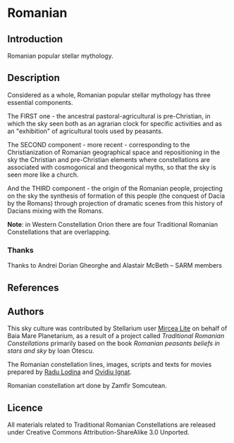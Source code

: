 # Romanian

## Introduction

Romanian popular stellar mythology.

## Description

Considered as a whole, Romanian popular stellar mythology has three essential components.

The FIRST one - the ancestral pastoral-agricultural is pre-Christian, in which the sky seen both as an agrarian clock for specific activities and as an "exhibition" of agricultural tools used by peasants.

The SECOND component - more recent - corresponding to the Christianization of Romanian geographical space and repositioning in the sky the Christian and pre-Christian elements where constellations are associated with cosmogonical and theogonical myths, so that the sky is seen more like a church. 

And the THIRD component - the origin of the Romanian people, projecting on the sky the synthesis of formation of this people (the conquest of Dacia by the Romans) through projection of dramatic scenes from this history of Dacians mixing with the Romans.

__Note__: in Western Constellation Orion there are four Traditional Romanian Constellations that are overlapping.

### Thanks

Thanks to Andrei Dorian Gheorghe and Alastair McBeth – SARM members

## References

[^1]: Website for [Traditional Romanian Constellation](http://www.crt-ro.com)
[^2]: On-line booklet in ro/en about [39 Traditional Romanian Constellations](http://www.slideshare.net/planetariubm/broura-constelaii-romanesti-tradiionale)
[^3]: 30 seconds movies made from scripts and with subtitle in English. [Video on YouTube](http://www.youtube.com/playlist?list=PLwaYDxThuSyGt1Pw55UxfI9802pq5fFro)
[^4]: _Romanian peasants beliefs in stars and sky_ – Translation of texts adapted from Ion Ottescu. [link](http://www.sarm.ro/newsite/index.php?id=1&zi=29&luna=12&an=2009&act=news)
[^5]: PLANETARIUL BAIA MARE – MARAMURES. [link](http://planetariubm.ro/)

## Authors

This sky culture was contributed by Stellarium user [Mircea Lite](mailto:MirceaLite@yahoo.com) on behalf of Baia Mare Planetarium, as a result of a project called _Traditional Romanian Constellations_ primarily based on the book _Romanian peasants beliefs in stars and sky_ by Ioan Otescu.

The Romanian constellation lines, images, scripts and texts for movies prepared by [Radu Lodina](mailto:rlodina@gmail.com) and [Ovidiu Ignat](mailto:OviIgnat@yahoo.com).

Romanian constellation art done by Zamfir Somcutean.


## Licence

All materials related to Traditional Romanian Constellations are released under Creative Commons Attribution-ShareAlike 3.0 Unported.
